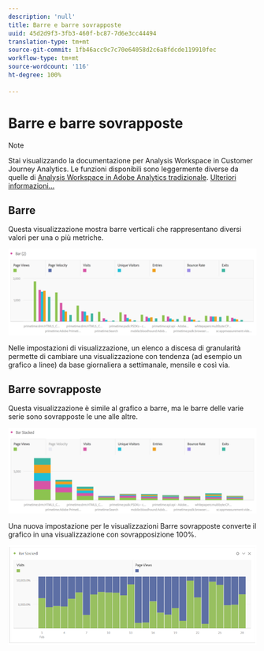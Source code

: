 ```yaml
---
description: 'null'
title: Barre e barre sovrapposte
uuid: 45d2d9f3-3fb3-460f-bc87-7d6e3cc44494
translation-type: tm+mt
source-git-commit: 1fb46acc9c7c70e64058d2c6a8fdcde119910fec
workflow-type: tm+mt
source-wordcount: '116'
ht-degree: 100%

---
```



# Barre e barre sovrapposte

>[!NOTE]
>
>Stai visualizzando la documentazione per Analysis Workspace in Customer Journey Analytics. Le funzioni disponibili sono leggermente diverse da quelle di [Analysis Workspace in Adobe Analytics tradizionale](https://docs.adobe.com/content/help/it-IT/analytics/analyze/analysis-workspace/home.html). [Ulteriori informazioni...](/help/getting-started/cja-aa.md)

## Barre

Questa visualizzazione mostra barre verticali che rappresentano diversi valori per una o più metriche.

![](assets/bar.png)

Nelle impostazioni di visualizzazione, un elenco a discesa di granularità permette di cambiare una visualizzazione con tendenza (ad esempio un grafico a linee) da base giornaliera a settimanale, mensile e così via.

## Barre sovrapposte

Questa visualizzazione è simile al grafico a barre, ma le barre delle varie serie sono sovrapposte le une alle altre.

![](assets/bar-stacked.png)

Una nuova impostazione per le visualizzazioni Barre sovrapposte converte il grafico in una visualizzazione con sovrapposizione 100%.

![](assets/stacked_100_percent.png)

